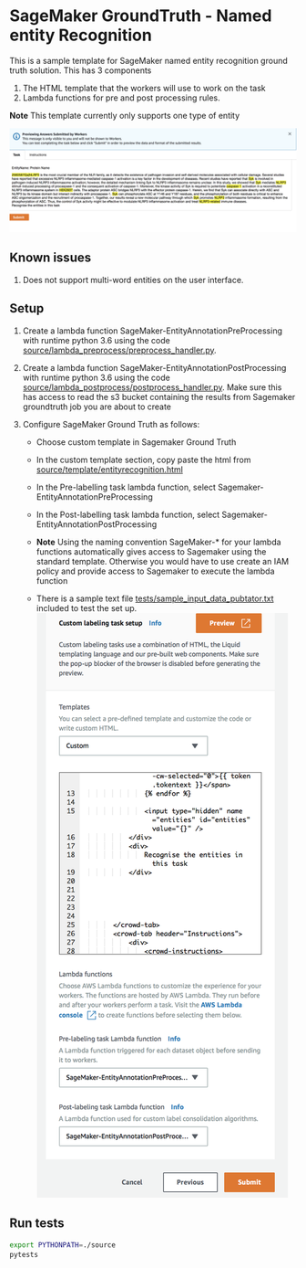# SageMaker GroundTruth  - Named entity Recognition
This is a sample template for SageMaker named entity recognition ground truth solution. 
This has 3 components
1. The HTML template that the workers will use to work on the task
1. Lambda functions for pre and post processing rules.

**Note** This template currently only supports one type of entity

![Preview](docs/preview.png)


## Known issues
1. Does not support multi-word entities on the user interface. 


## Setup
1. Create a lambda function SageMaker-EntityAnnotationPreProcessing with runtime python 3.6 using the code [source/lambda_preprocess/preprocess_handler.py](source/lambda_preprocess/preprocess_handler.py). 
1. Create a lambda function SageMaker-EntityAnnotationPostProcessing with runtime python 3.6 using the code [source/lambda_postprocess/postprocess_handler.py](source/lambda_postprocess/postprocess_handler.py). Make sure this has access to read the s3 bucket containing the results from Sagemaker groundtruth job you are about to create
1. Configure SageMaker Ground Truth as follows:
   
  
   - Choose custom template in Sagemaker Ground Truth
   - In the custom template section, copy paste the html from [source/template/entityrecognition.html](source/template/entityrecognition.html)
   - In the Pre-labelling task lambda function, select Sagemaker-EntityAnnotationPreProcessing
   - In the Post-labelling task lambda function, select Sagemaker-EntityAnnotationPostProcessing
   -    **Note** Using the naming convention SageMaker-* for your lambda functions automatically gives access to Sagemaker using the standard template. Otherwise you would have to use create an IAM policy and provide access to Sagemaker to execute the lambda function

   - There is a sample text file [tests/sample_input_data_pubtator.txt](tests/sample_input_data_pubtator.txt) included to test the set up.
![setup](docs/setup_custom_template.png)

 

## Run tests

```bash
export PYTHONPATH=./source
pytests
```
